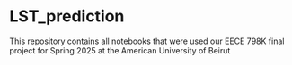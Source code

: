 # LST_prediction
This repository contains all notebooks that were used our EECE 798K final project for Spring 2025 at the American University of Beirut

